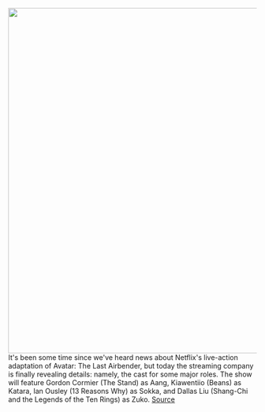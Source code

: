 <img src='https://cdn.vox-cdn.com/thumbor/00awoM5IS2kFITs9546UyMSePBY=/0x0:2370x1574/1200x800/filters:focal(996x598:1374x976)/cdn.vox-cdn.com/uploads/chorus_image/image/69715362/Screen_Shot_2020_07_21_at_9.38.25_AM.0.png' width='700px' /><br/>
It's been some time since we've heard news about Netflix's live-action adaptation of Avatar: The Last Airbender, but today the streaming company is finally revealing details: namely, the cast for some major roles. The show will feature Gordon Cormier (The Stand) as Aang, Kiawentiio (Beans) as Katara, Ian Ousley (13 Reasons Why) as Sokka, and Dallas Liu (Shang-Chi and the Legends of the Ten Rings) as Zuko.
<a href='https://www.theverge.com/2021/8/12/22621540/netflix-avatar-the-last-airbender-live-action-cast'> Source <a/>